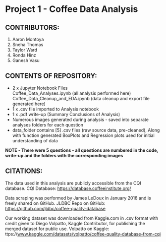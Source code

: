#  **Project 1 - Coffee Data Analysis**
##  CONTRIBUTORS:
1. Aaron Montoya
2. Sneha Thomas
3. Taylor Ward
4. Ronda Hinz
5. Ganesh Vasu

##  CONTENTS OF REPOSITORY:
* 2 x Jupyter Notebook Files  
  Coffee_Data_Analyses.ipynb  (all analysis performed here)  
  Coffee_Data_Cleanup_and_EDA.ipynb  (data cleanup and export file generated here)  
* 1 x .csv file imported to Analysis notebook
* 1 x .pdf write-up (Summary Conclusions of Analysis)
* Numerous images generated during analysis - saved into separate analyses folders for each question
* data_folder contains [5] .csv files (raw source data, pre-cleaned), Along with function generated BoxPlots and Regression plots used for initial understanding of data

**NOTE - There were 5 questions - all questions are numbered in the code, write-up and the folders with the corresponding images**
## CITATIONS:

The data used in this analysis are publicly accessible from the CQI database. 
CQI Database:  https://database.coffeeinstitute.org/

Data scraping was performed by James LeDoux in January 2018 and is freely shared on GitHub.
JLDBC Repo on GitHub:  https://github.com/jldbc/coffee-quality-database  

Our working dataset was downloaded from Kaggle.com in .csv format with credit given to Diego Volpatto, Kaggle Contributor, for publishing the merged dataset for public use. 
Volpatto on Kaggle: ttps://www.kaggle.com/datasets/volpatto/coffee-quality-database-from-cqi
